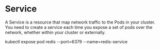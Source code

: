 # Service

A Service is a resource that map network traffic to the Pods in your cluster. You need to create a service each time you expose a set of pods over the network, whether within your cluster or externally.

kubectl expose pod redis --port=6379 --name=redis-service
